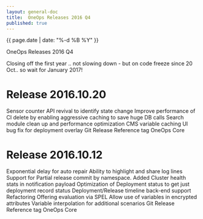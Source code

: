 ```yaml
---
layout: general-doc
title:  OneOps Releases 2016 Q4
published: true
---
```


{{ page.date | date: "%-d %B %Y" }}
<div class="blogtitle">OneOps Releases 2016 Q4</div>

Closing off the first year .. not slowing down - but on code freeze since 20 Oct.. so wait for January 2017!

<!--more-->

# Release 2016.10.20

 Sensor counter API revival to identify state change
 Improve performance of CI delete by enabling aggressive caching to save huge DB calls
Search module clean up and performance optimization
CMS variable caching
UI bug fix for deployment overlay
Git Release Reference tag
OneOps Core

# Release 2016.10.12

Exponential delay for auto repair
Ability to highlight and share log lines
Support for Partial release commit by namespace. 
Added Cluster health stats in notification payload
Optimization of Deployment status to get just deployment record status
Deployment/Release timeline back-end support
Refactoring Offering evaluation via SPEL
Allow use of variables in encrypted attributes
Variable interpolation for additional scenarios
Git Release Reference tag
OneOps Core

